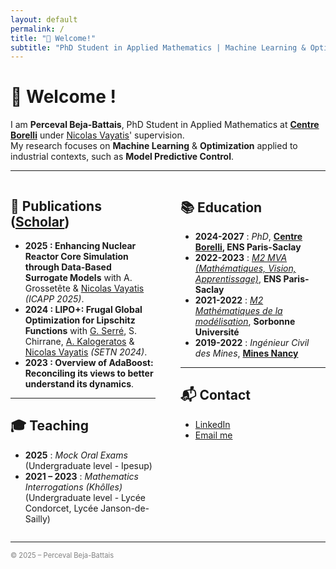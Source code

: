 ```yaml
---
layout: default
permalink: /
title: "👋 Welcome!"
subtitle: "PhD Student in Applied Mathematics | Machine Learning & Optimization"
---
```


# 👋 Welcome !

I am **Perceval Beja-Battais**, PhD Student in Applied Mathematics at **[Centre Borelli](https://centreborelli.ens-paris-saclay.fr/fr)** under [Nicolas Vayatis](https://nvayatis.perso.math.cnrs.fr/)' supervision.  
My research focuses on **Machine Learning** & **Optimization** applied to industrial contexts, such as **Model Predictive Control**.

---

<div style="display: flex; gap: 40px;">

<div style="flex: 1;">

## 🚀 Publications ([Scholar](https://scholar.google.com/citations?user=Qt7AfjsAAAAJ&hl=fr))

- **2025 : Enhancing Nuclear Reactor Core Simulation through Data-Based Surrogate Models** with A. Grossetête & [Nicolas Vayatis](https://nvayatis.perso.math.cnrs.fr/) *(ICAPP 2025)*.  
- **2024 : LIPO+: Frugal Global Optimization for Lipschitz Functions** with [G. Serré](https://gaetanserre.fr/), S. Chirrane, [A. Kalogeratos](https://kalogeratos.com/psite/) & [Nicolas Vayatis](https://nvayatis.perso.math.cnrs.fr/) *(SETN 2024)*.  
- **2023 : Overview of AdaBoost: Reconciling its views to better understand its dynamics**.  

---

## 🎓 Teaching

- **2025** : *Mock Oral Exams* (Undergraduate level - Ipesup)  
- **2021 – 2023** : *Mathematics Interrogations (Khôlles)* (Undergraduate level - Lycée Condorcet, Lycée Janson-de-Sailly)  

</div>

<div style="flex: 1;">

## 📚 Education

- **2024-2027** : *PhD*, **[Centre Borelli](https://centreborelli.ens-paris-saclay.fr/fr), ENS Paris-Saclay**  
- **2022-2023** : *[M2 MVA (Mathématiques, Vision, Apprentissage)](https://www.master-mva.com/)*, **ENS Paris-Saclay**  
- **2021-2022** : *[M2 Mathématiques de la modélisation](https://www.ljll.fr/MathModel/)*, **Sorbonne Université**  
- **2019-2022** : *Ingénieur Civil des Mines*, **[Mines Nancy](https://mines-nancy.univ-lorraine.fr/)**  

---

## 📬 Contact

- [LinkedIn](https://www.linkedin.com/in/perceval-beja-battais-b043331b9/)  
- [Email me](mailto:perceval.beja-battais@ens-paris-saclay.fr)  

</div>
</div>

---

<footer style="font-size: 0.8em; color: gray;">
&copy; 2025 – Perceval Beja-Battais
</footer>
